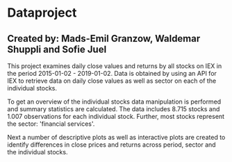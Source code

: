 # Dataproject
## Created by: Mads-Emil Granzow, Waldemar Shuppli and Sofie Juel

This project examines daily close values and returns by all stocks on IEX in the period 2015-01-02 - 2019-01-02. Data is obtained by using an API for IEX to retrieve data on daily close values as well as sector on each of the individual stocks. 

To get an overview of the individual stocks data manipulation is performed and summary statistics are calculated. The data includes 8.715 stocks and 1.007 observations for each individual stock. Further, most stocks represent the sector: 'financial services'.

Next a number of descriptive plots as well as interactive plots are created to identify differences in close prices and returns across period, sector and the individual stocks.






